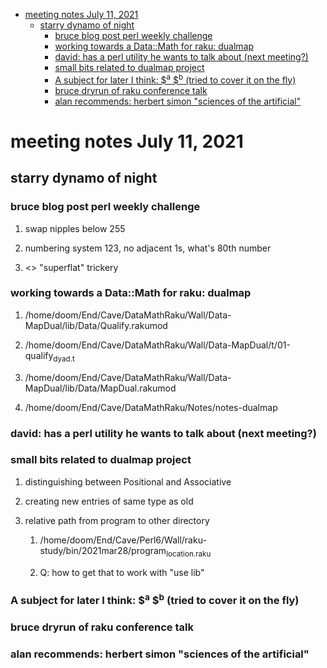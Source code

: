 - [meeting notes July 11, 2021](#org22c390c)
  - [starry dynamo of night](#org8740d97)
    - [bruce blog post perl weekly challenge](#orgf4d275b)
    - [working towards a Data::Math for raku: dualmap](#org09bd54b)
    - [david: has a perl utility he wants to talk about (next meeting?)](#org3dfd9f0)
    - [small bits related to dualmap project](#orgfaa448e)
    - [A subject for later I think: $<sup>a</sup> $<sup>b</sup> (tried to cover it on the fly)](#orgace22d3)
    - [bruce dryrun of raku conference talk](#orgc141381)
    - [alan recommends: herbert simon "sciences of the artificial"](#org0e124b1)


<a id="org22c390c"></a>

# meeting notes July 11, 2021


<a id="org8740d97"></a>

## starry dynamo of night


<a id="orgf4d275b"></a>

### bruce blog post perl weekly challenge

1.  swap nipples below 255

2.  numbering system 123, no adjacent 1s, what's 80th number

3.  <> "superflat" trickery


<a id="org09bd54b"></a>

### working towards a Data::Math for raku: dualmap

1.  /home/doom/End/Cave/DataMathRaku/Wall/Data-MapDual/lib/Data/Qualify.rakumod

2.  /home/doom/End/Cave/DataMathRaku/Wall/Data-MapDual/t/01-qualify<sub>dyad.t</sub>

3.  /home/doom/End/Cave/DataMathRaku/Wall/Data-MapDual/lib/Data/MapDual.rakumod

4.  /home/doom/End/Cave/DataMathRaku/Notes/notes-dualmap


<a id="org3dfd9f0"></a>

### david: has a perl utility he wants to talk about (next meeting?)


<a id="orgfaa448e"></a>

### small bits related to dualmap project

1.  distinguishing between Positional and Associative

2.  creating new entries of same type as old

3.  relative path from program to other directory

    1.  /home/doom/End/Cave/Perl6/Wall/raku-study/bin/2021mar28/program<sub>location.raku</sub>
    
    2.  Q: how to get that to work with "use lib"


<a id="orgace22d3"></a>

### A subject for later I think: $<sup>a</sup> $<sup>b</sup> (tried to cover it on the fly)


<a id="orgc141381"></a>

### bruce dryrun of raku conference talk


<a id="org0e124b1"></a>

### alan recommends: herbert simon "sciences of the artificial"
